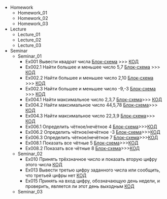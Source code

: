 - Homework
    - Homework_01
    - Homework_02
    - Homework_03
- Lecture
    - Lecture_01
    - Lecture_02
    - Lecture_03
- Seminar
    - Seminar_01
        - Ex001 
        Вывести квадрат числа [Блок-схема](Seminars/Seminar_01/Ex_001/diagram.drawio.png) >>> [КОД](Seminars/Seminar_01/Ex_001/Program.cs)
        - Ex002.1 
        Найти большее и меньшее число 5,7 [Блок-схема](Seminars/Seminar_01/Ex_002.1/diagram.drawio.png) >>> [КОД](Seminars/Seminar_01/Ex_002.1/Program.cs)
        - Ex002.2
        Найти большее и меньшее число 2,10 [Блок-схема](Seminars/Seminar_01/Ex_002.2/diagram.drawio.png) >>> [КОД](Seminars/Seminar_01/Ex_002.2/Program.cs)
        - Ex002.3
        Найти большее и меньшее число -9,-3 [Блок-схема](Seminars/Seminar_01/Ex_002.3/diagram.drawio.png) >>> [КОД](Seminars/Seminar_01/Ex_002.3/Program.cs)
        - Ex004.1 
        Найти максимальное число 2,3,7 [Блок-схема](Seminars/Seminar_01/Ex_004.1/diagram.drawio.png)>>>
        [КОД](Seminars/Seminar_01/Ex_004.1/Program.cs)
        - Ex004.2 
        Найти максимальное число 44,5,78 [Блок-схема](Seminars/Seminar_01/Ex_004.2/diagram.drawio.png)>>>
        [КОД](Seminars/Seminar_01/Ex_004.2/Program.cs)
        - Ex004.3
        Найти максимальное число 22,3,9 [Блок-схема](Seminars/Seminar_01/Ex_004.3/diagram.drawio.png)>>>
        [КОД](Seminars/Seminar_01/Ex_004.3/Program.cs)
        - Ex006.1
        Определить чётное/нечётное 4 [Блок-схема](Seminars/Seminar_01/Ex_006.1/diagram.drawio.png)>>>[КОД](Seminars/Seminar_01/Ex_006.1/Program.cs)
        - Ex006.2
        Определить чётное/нечётное -3 [Блок-схема](Seminars/Seminar_01/Ex_006.2/diagram.drawio.png)>>>[КОД](Seminars/Seminar_01/Ex_006.2/Program.cs)
        - Ex006.3
        Определить чётное/нечётное 7 [Блок-схема](Seminars/Seminar_01/Ex_006.3/diagram.drawio.png)>>>[КОД](Seminars/Seminar_01/Ex_006.3/Program.cs)
        - Ex008.1
        Показать все чётные 5 [Блок-схема](Seminars/Seminar_01/Ex_008.1/diagram.drawio.png)>>>[КОД](Seminars/Seminar_01/Ex_008.1/Program.cs)
        - Ex008.2
        Показать все чётные 8 [Блок-схема](Seminars/Seminar_01/Ex_008.2/diagram.drawio.png)>>>[КОД](Seminars/Seminar_01/Ex_008.2/Program.cs)
    - Seminar_02
        - Ex010
        Принять трёхзначное число и показать вторую цифру этого числа [КОД](Seminars/Seminar_02/Ex_010/Program.cs)
        - Ex013
        Вывести третью цифру заданного числа или сообщить, что третьей цифры нет [КОД](Seminars/Seminar_02/Ex_013/Program.cs)
        - Ex015
        Принять на вход цифру, обозначающую день недели, и проверить, является ли этот день выходным [КОД](Seminars/Seminar_02/Ex_015/Program.cs)    
    - Seminar_03